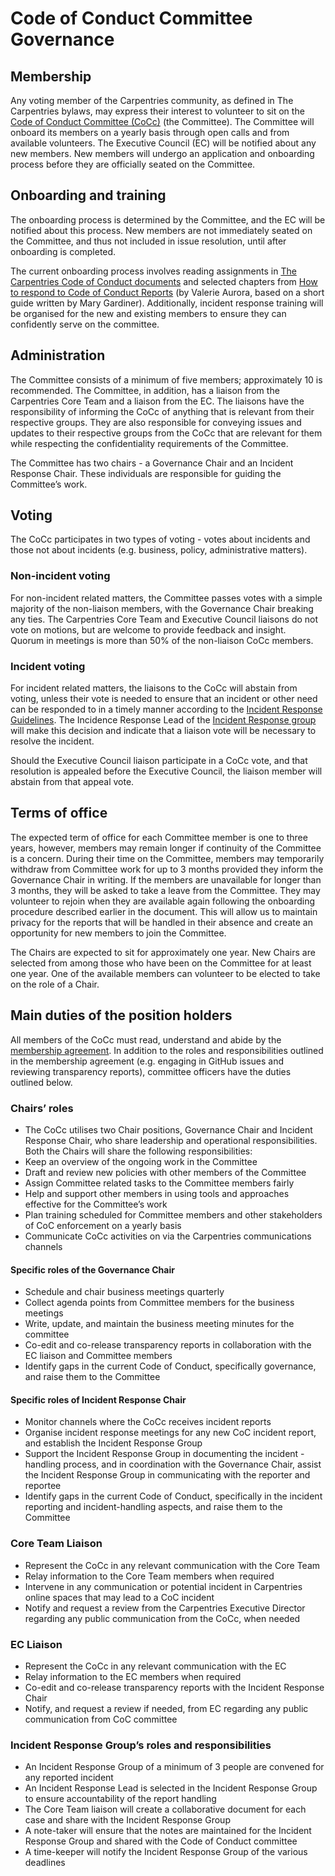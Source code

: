 # Code of Conduct Committee Governance 

## Membership

Any voting member of the Carpentries community, as defined in The Carpentries bylaws, may express their interest to volunteer to sit on the [Code of Conduct Committee (CoCc)](https://carpentries.org/coc-ctte/) (the Committee). 
The Committee will onboard its members on a yearly basis through open calls and from available volunteers. 
The Executive Council (EC) will be notified about any new members. 
New members will undergo an application and onboarding process before they are officially seated on the Committee.

## Onboarding and training

The onboarding process is determined by the Committee, and the EC will be notified about this process.
New members are not immediately seated on the Committee, and thus not included in issue resolution, until after onboarding is completed. 

The current onboarding process involves reading assignments in [The Carpentries Code of Conduct documents](https://docs.carpentries.org/topic_folders/policies/index_coc.html) and selected chapters from [How to respond to Code of Conduct Reports](https://files.frameshiftconsulting.com/books/cocguide.pdf)
(by Valerie Aurora, based on a short guide written by Mary Gardiner). 
Additionally, incident response training will be organised for the new and existing members to ensure they can confidently serve on the committee.

## Administration

The Committee consists of a minimum of five members; approximately 10 is recommended. 
The Committee, in addition, has a liaison from the Carpentries Core Team and a liaison from the EC. 
The liaisons have the responsibility of informing the CoCc of anything that is relevant from their respective groups. 
They are also responsible for conveying issues and updates to their respective groups from the CoCc that are relevant for them while respecting the confidentiality requirements of the Committee.

The Committee has two chairs - a Governance Chair and an Incident Response Chair. 
These individuals are responsible for guiding the Committee’s work. 

## Voting

The CoCc participates in two types of voting - votes about incidents and those not about incidents (e.g. business, policy, administrative matters). 

### Non-incident voting

For non-incident related matters, the Committee passes votes with a simple majority of the non-liaison members, with the Governance Chair breaking any ties. 
The Carpentries Core Team and Executive Council liaisons do not vote on motions, but are welcome to provide feedback and insight.  
Quorum in meetings is more than 50% of the non-liaison CoCc members. 

### Incident voting

For incident related matters, the liaisons to the CoCc will abstain from voting, unless their vote is needed to ensure that an incident or other need can be responded to in a timely manner according to the [Incident Response Guidelines](https://docs.carpentries.org/topic_folders/policies/incident-response.html). 
The Incidence Response Lead of the [Incident Response group](https://docs.carpentries.org/topic_folders/policies/enforcement-guidelines.html#incident-response-assessment) will make this decision and indicate that a liaison vote will be necessary to resolve the incident.

Should the Executive Council liaison participate in a CoCc vote, and that resolution is appealed before the Executive Council, the liaison member will abstain from that appeal vote.

## Terms of office

The expected term of office for each Committee member is one to three years, however, members may remain longer if continuity of the Committee is a concern. 
During their time on the Committee, members may temporarily withdraw from Committee work for up to 3 months provided they inform the Governance Chair in writing. 
If the members are unavailable for longer than 3 months, they will be asked to take a leave from the Committee. 
They may volunteer to rejoin when they are available again following the onboarding procedure described earlier in the document. 
This will allow us to maintain privacy for the reports that will be handled in their absence and create an opportunity for new members to join the Committee.

The Chairs are expected to sit for approximately one year. 
New Chairs are selected from among those who have been on the Committee for at least one year. One of the available members can volunteer to be elected to take on the role of a Chair. 

## Main duties of the position holders

All members of the CoCc must read, understand and abide by the [membership agreement](https://docs.carpentries.org/topic_folders/policies/coc-membership-agreement.html#). 
In addition to the roles and responsibilities outlined in the membership agreement (e.g. engaging in GitHub issues and reviewing transparency reports), committee officers have the duties outlined below.

### Chairs’ roles

- The CoCc utilises two Chair positions, Governance Chair and Incident Response Chair, who share leadership and operational responsibilities. Both the Chairs will share the following responsibilities:
- Keep an overview of the ongoing work in the Committee
- Draft and review new policies with other members of the Committee
- Assign Committee related tasks to the Committee members fairly
- Help and support other members in using tools and approaches effective for the Committee’s work
- Plan training scheduled for  Committee members and other stakeholders of CoC enforcement on a yearly basis
- Communicate CoCc activities on via the Carpentries communications channels

#### Specific roles of the Governance Chair

- Schedule and chair business meetings quarterly
- Collect agenda points from Committee members for the business meetings
- Write, update, and maintain the business meeting minutes for the committee
- Co-edit and co-release transparency reports in collaboration with the EC liaison and Committee members
- Identify gaps in the current Code of Conduct, specifically governance, and raise them to the Committee

#### Specific roles of Incident Response Chair

- Monitor channels where the CoCc receives incident reports
- Organise incident response meetings for any new CoC incident report, and   establish the Incident Response Group
- Support the Incident Response Group in documenting the incident -handling process, and in coordination with the Governance Chair, assist the Incident Response Group in communicating with the reporter and reportee 
- Identify gaps in the current Code of Conduct, specifically in the incident reporting and incident-handling aspects, and raise them to the Committee

### Core Team Liaison

- Represent the CoCc in any relevant communication with the Core Team
- Relay information to the Core Team members when required 
- Intervene in any communication or potential incident in Carpentries online spaces that may lead to a CoC incident
- Notify and request a review from the Carpentries Executive Director regarding any public communication from the CoCc, when needed

### EC Liaison

- Represent the CoCc in any relevant communication with the EC
- Relay information to the EC members when required
- Co-edit and co-release transparency reports with the Incident Response Chair
- Notify, and request a review if needed, from EC regarding any public communication from CoC committee

### Incident Response Group’s roles and responsibilities

- An Incident Response Group of a minimum of 3 people are convened for any reported incident
- An Incident Response Lead is selected in the Incident Response Group to ensure accountability of the report handling
- The Core Team liaison will create a collaborative document for each case and share with the Incident Response Group
- A note-taker will ensure that the notes are maintained for the Incident Response Group and shared with the Code of Conduct committee
- A time-keeper will notify the Incident Response Group of the various deadlines
